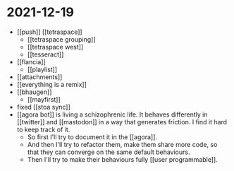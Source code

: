 # 2021-12-19

- [[push]] [[tetraspace]]
  - [[tetraspace grouping]]
  - [[tetraspace west]]
  - [[tesseract]]
- [[flancia]]
  - [[playlist]]
- [[attachments]]
- [[everything is a remix]]
- [[bhaugen]]
  - [[mayfirst]]
- fixed [[stoa sync]]
- [[agora bot]] is living a schizophrenic life. It behaves differently in [[twitter]] and [[mastodon]] in a way that generates friction. I find it hard to keep track of it.
  - So first I'll try to document it in the [[agora]].
  - And then I'll try to refactor them, make them share more code, so that they can converge on the same default behaviours.
  - Then I'll try to make their behaviours fully [[user programmable]].